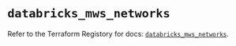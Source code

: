 # `databricks_mws_networks`

Refer to the Terraform Registory for docs: [`databricks_mws_networks`](https://registry.terraform.io/providers/databricks/databricks/1.14.3/docs/resources/mws_networks).
